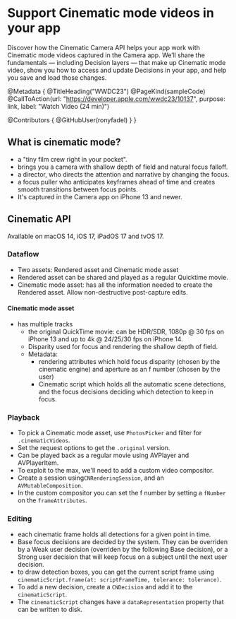 # Support Cinematic mode videos in your app

Discover how the Cinematic Camera API helps your app work with Cinematic mode videos captured in the Camera app. We’ll share the fundamentals — including Decision layers — that make up Cinematic mode video, show you how to access and update Decisions in your app, and help you save and load those changes.

@Metadata {
   @TitleHeading("WWDC23")
   @PageKind(sampleCode)
   @CallToAction(url: "https://developer.apple.com/wwdc23/10137", purpose: link, label: "Watch Video (24 min)")

   @Contributors {
      @GitHubUser(ronyfadel)
   }
}



## What is cinematic mode?

* a "tiny film crew right in your pocket".
* brings you a camera with shallow depth of field and natural focus falloff.
* a director, who directs the attention and narrative by changing the focus.
* a focus puller who anticipates keyframes ahead of time and creates smooth transitions between focus points.
* It's captured in the Camera app on iPhone 13 and newer.

## Cinematic API
Available on macOS 14, iOS 17, iPadOS 17 and tvOS 17.

### Dataflow
* Two assets: Rendered asset and Cinematic mode asset
* Rendered asset can be shared and played as a regular Quicktime movie.
* Cinematic mode asset: has all the information needed to create the Rendered asset. Allow non-destructive post-capture edits.

#### Cinematic mode asset
* has multiple tracks
	* the original QuickTime movie: can be HDR/SDR, 1080p @ 30 fps on iPhone 13 and up to 4k @ 24/25/30 fps on iPhone 14.
	* Disparity used for focus and rendering the shallow depth of field.
	* Metadata:
		* rendering attributes which hold focus disparity (chosen by the cinematic engine) and aperture as an f number (chosen by the user)
		* Cinematic script which holds all the automatic scene detections, and the focus decisions deciding which detection to keep in focus.

### Playback
* To pick a Cinematic mode asset, use `PhotosPicker` and filter for `.cinematicVideos`.
* Set the request options to get the `.original` version.
* Can be played back as a regular movie using AVPlayer and AVPlayerItem.
* To exploit to the max, we'll need to add a custom video compositor.
* Create a session using`CNRenderingSession`, and an `AVMutableComposition`.
* In the custom compositor you can set the f number by setting a `fNumber` on the `frameAttributes`.

### Editing
* each cinematic frame holds all detections for a given point in time.
* Base focus decisions are decided by the system. They can be overriden by a Weak user decision (overriden by the following Base decision), or a Strong user decision that will keep focus on a subject until the next user decision.
* to draw detection boxes, you can get the current script frame using `cinematicScript.frame(at: scriptFrameTime, tolerance: tolerance)`.
* To add a new decision, create a `CNDecision` and add it to the `cinematicScript`.
* The `cinematicScript` changes have a `dataRepresentation` property that can be written to disk.
